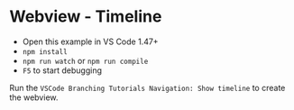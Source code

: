# Webview - Timeline

- Open this example in VS Code 1.47+
- `npm install`
- `npm run watch` or `npm run compile`
- `F5` to start debugging

Run the `VSCode Branching Tutorials Navigation: Show timeline` to create the webview.
